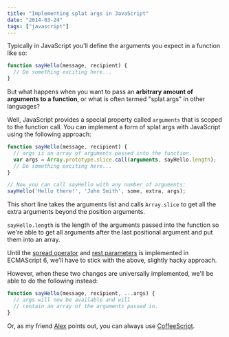 ```yaml
---
title: "Implementing splat args in JavaScript"
date: "2014-03-24"
tags: ["javascript"]
---
```


Typically in JavaScript you'll define the arguments you expect in a function like so:

```js
function sayHello(message, recipient) {
  // Do something exciting here...
}
```

But what happens when you want to pass an **arbitrary amount of arguments to a function**, or what is often termed "splat args" in other languages?

Well, JavaScript provides a special property called `arguments` that is scoped to the function call. You can implement a form of splat args with JavaScript using the following approach:

```js
function sayHello(message, recipient) {
  // args is an array of arguments passed into the function.
  var args = Array.prototype.slice.call(arguments, sayHello.length);
  // Do something exciting here...
}

// Now you can call sayHello with any number of arguments:
sayHello('Hello there!', 'John Smith', some, extra, args);
```

This short line takes the arguments list and calls `Array.slice` to get all the extra arguments beyond the position arguments.

`sayHello.length` is the length of the arguments passed into the function so we're able to get all arguments after the last positional argument and put them into an array.

Until the [spread operator](https://developer.mozilla.org/en-US/docs/Web/JavaScript/Reference/Operators/Spread_operator) and [rest parameters](https://developer.mozilla.org/en-US/docs/Web/JavaScript/Reference/Functions_and_function_scope/rest_parameters?redirectlocale=en-US&redirectslug=Web/JavaScript/Reference/rest_parameters) is implemented in ECMAScript 6, we'll have to stick with the above, slightly hacky approach.

However, when these two changes are universally implemented, we'll be able to do the following instead:

```js
function sayHello(message, recipient, ...args) {
  // args will now be available and will
  // contain an array of the arguments passed in.
}
```

Or, as my friend [Alex](https://github.com/squeegy) points out, you can always use [CoffeeScript](http://coffeescript.org/).

